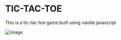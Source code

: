 # TIC-TAC-TOE
This is a tic-tac-toe game built using vanilla javascript

![image](https://github.com/chaay18/TIC-TAC-TOE/assets/93160283/21572512-b6a7-4a05-9fd2-eff1cf5faac8)

